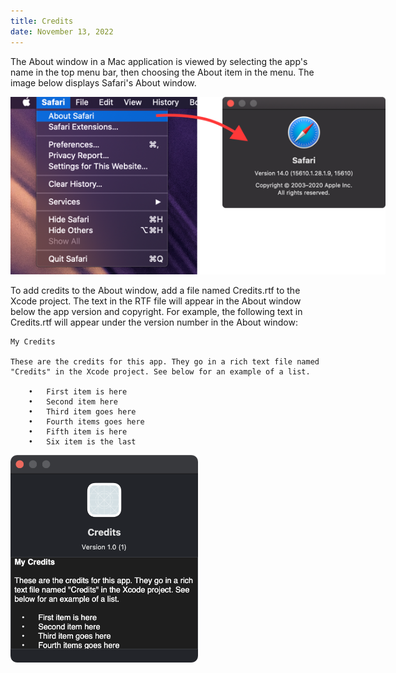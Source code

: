 ```yaml
---
title: Credits
date: November 13, 2022
---
```


The About window in a Mac application is viewed by selecting the app's name in the top menu bar, then choosing the About item in the menu. The image below displays Safari's About window.

<p><img src="../../assets/images/swiftui-credits1.png" style="max-width:600px;" alt="safari credits"></p>

To add credits to the About window, add a file named Credits.rtf to the Xcode project. The text in the RTF file will appear in the About window below the app version and copyright. For example, the following text in Credits.rtf will appear under the version number in the About window:

```
My Credits

These are the credits for this app. They go in a rich text file named
"Credits" in the Xcode project. See below for an example of a list.

    •   First item is here
    •   Second item here
    •   Third item goes here
    •   Fourth items goes here
    •   Fifth item is here
    •   Six item is the last
```

<p><img src="../../assets/images/swiftui-credits2.png" style="max-width:300px;" alt="credits"></p>
